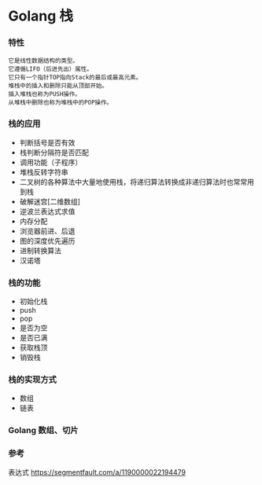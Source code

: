 <!--
 * @Descripttion: 
 * @version: 
 * @Author: WangShuaibing
 * @Date: 2020-09-24 11:09:42
 * @LastEditors: WangShuaibing
 * @LastEditTime: 2020-09-24 13:07:01
-->
# Golang 栈

### 特性
```text
它是线性数据结构的类型。
它遵循LIFO（后进先出）属性。
它只有一个指针TOP指向Stack的最后或最高元素。
堆栈中的插入和删除只能从顶部开始。
插入堆栈也称为PUSH操作。
从堆栈中删除也称为堆栈中的POP操作。
```

### 栈的应用
- 判断括号是否有效
- 栈判断分隔符是否匹配
- 调用功能（子程序）
- 堆栈反转字符串
- 二叉树的各种算法中大量地使用栈，将递归算法转换成非递归算法时也常常用到栈
- 破解迷宫[二维数组]
- 逆波兰表达式求值
- 内存分配
- 浏览器前进、后退
- 图的深度优先遍历
- 进制转换算法
- 汉诺塔



### 栈的功能
- 初始化栈
- push
- pop
- 是否为空
- 是否已满
- 获取栈顶
- 销毁栈

### 栈的实现方式
- 数组
- 链表

### Golang 数组、切片




### 参考

表达式
https://segmentfault.com/a/1190000022194479
